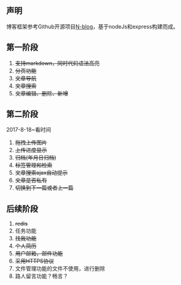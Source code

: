 ## 声明
博客框架参考Github开源项目[N-blog](https://github.com/nswbmw/N-blog)，基于nodeJs和express构建而成。

## 第一阶段
1. ~~支持markdown，同时代码语法高亮~~
2. ~~分页功能~~
3. ~~文章导航~~
4. ~~文章搜索~~
5. ~~文章编辑、删除、新增~~

## 第二阶段
2017-8-18~看时间
1. ~~拖拽上传图片~~
2. ~~上传进度显示~~
3. ~~归档(年月日归档)~~
4. ~~标签管理和检索~~
5. ~~文章搜索ajax自动提示~~
6. ~~文章是否私有~~
7. ~~切换到下一篇或者上一篇~~

## 后续阶段
1. ~~redis~~
2. 任务功能
3. ~~找我功能~~
4. ~~个人简历~~
5. ~~用户邮箱，邮件功能~~
6. ~~采用HTTPS协议~~
7. 文件管理功能的文件不使用，进行删除
8. 路人留言功能？畅言？